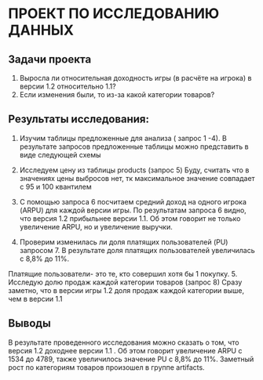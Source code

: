 # ПРОЕКТ ПО ИССЛЕДОВАНИЮ ДАННЫХ
## Задачи проекта
1.	Выросла ли относительная доходность игры (в расчёте на игрока) в версии 1.2 относительно 1.1?
2.	Если изменения были, то из-за какой категории товаров?

## Результаты исследования:
1.	Изучим таблицы предложенные для анализа ( запрос 1 -4).
 В результате запросов предложенные таблицы можно представить в виде следующей схемы
 

2.	Исследуем цену из таблицы products (запрос 5)
Буду, считать что в значениях цены выбросов нет, тк максимальное значение совпадает с 95 и 100 квантилем
3.	С помощью запроса 6 посчитаем средний доход на одного игрока (ARPU) для каждой версии игры.  По результатам запроса 6 видно, что версия 1.2 прибыльнее версии 1.1. Об этом говорит не только увеличение  ARPU, но и увеличение выручки.
4.	Проверим изменилась ли доля платящих пользователей  (PU) запросом 7. 
В результате доля платящих пользователей увеличилась с 8,8% до 11%.

Платящие пользователи- это те, кто совершил хотя бы 1 покупку.
5.	Исследую долю продаж каждой категории товаров (запрос 8)
Сразу заметно, что в версии игры 1.2 доля продаж  каждой категории выше, чем в версии 1.1

## Выводы
В результате проведенного исследования  можно сказать о том, что версия 1.2 доходнее версии 1.1 . 
Об этом говорит увеличение ARPU c 1534 до 4789, также увеличилось значение PU  с 8,8% до 11%.
Заметный рост по категориям товаров произошел в группе artifacts.


